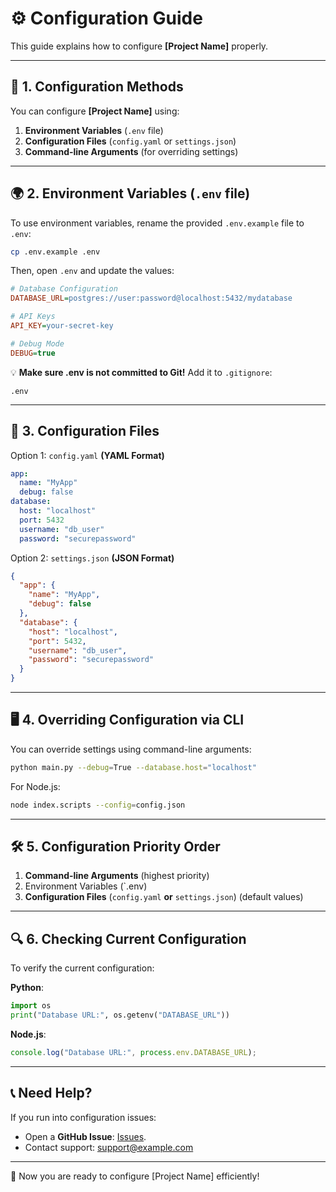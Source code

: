 # ⚙️ Configuration Guide

This guide explains how to configure **[Project Name]** properly.

---

## 📌 **1. Configuration Methods**
You can configure **[Project Name]** using:
1. **Environment Variables** (`.env` file)
2. **Configuration Files** (`config.yaml` or `settings.json`)
3. **Command-line Arguments** (for overriding settings)

---

## 🌍 **2. Environment Variables (`.env` file)**
To use environment variables, rename the provided `.env.example` file to `.env`:
```sh
cp .env.example .env
```

Then, open `.env` and update the values:
```ini
# Database Configuration
DATABASE_URL=postgres://user:password@localhost:5432/mydatabase

# API Keys
API_KEY=your-secret-key

# Debug Mode
DEBUG=true
```
💡 **Make sure .env is not committed to Git!** Add it to `.gitignore`:
```gitignore
.env
```

---

## 📜 3. Configuration Files
Option 1: `config.yaml` **(YAML Format)**

```yaml
app:
  name: "MyApp"
  debug: false
database:
  host: "localhost"
  port: 5432
  username: "db_user"
  password: "securepassword"
```
Option 2: `settings.json` **(JSON Format)**

```json
{
  "app": {
    "name": "MyApp",
    "debug": false
  },
  "database": {
    "host": "localhost",
    "port": 5432,
    "username": "db_user",
    "password": "securepassword"
  }
}
```

---

## 🖥 4. Overriding Configuration via CLI
You can override settings using command-line arguments:

```sh
python main.py --debug=True --database.host="localhost"
```

For Node.js:


```sh
node index.scripts --config=config.json
```

--- 

## 🛠 5. Configuration Priority Order
1. **Command-line Arguments** (highest priority)
2. Environment Variables (`.env)
3. **Configuration Files** (`config.yaml` **or** `settings.json`) (default values)

--- 

## 🔍 6. Checking Current Configuration
To verify the current configuration:

**Python**:

```python
import os
print("Database URL:", os.getenv("DATABASE_URL"))
```

**Node.js**:

```javascript
console.log("Database URL:", process.env.DATABASE_URL);
```

---

## 📞 Need Help?

If you run into configuration issues:
- Open a **GitHub Issue**: [Issues](https://github.com/kdsn/project-template/issues).
- Contact support: <support@example.com>


--- 

🚀 Now you are ready to configure [Project Name] efficiently!